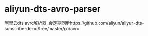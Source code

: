 # aliyun-dts-avro-parser
阿里云dts avro解析器, 会定期同步https://github.com/aliyun/aliyun-dts-subscribe-demo/tree/master/go/avro

